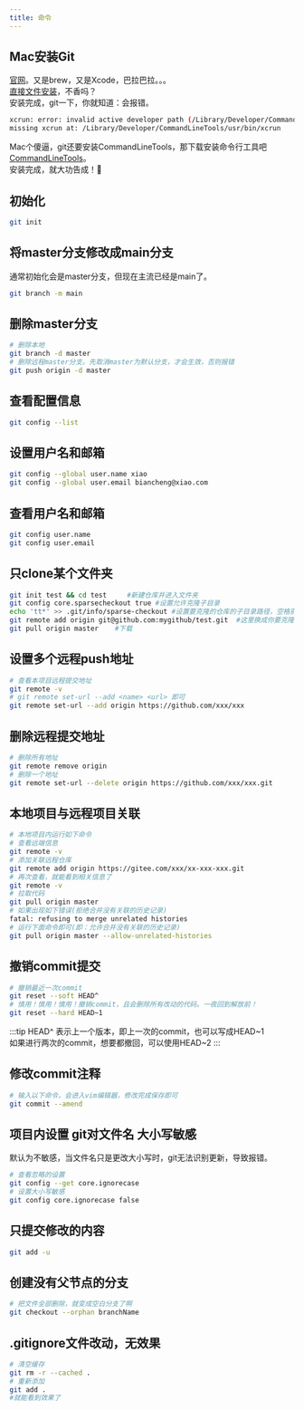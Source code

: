 ```yaml
---
title: 命令
---
```

## Mac安装Git
[官网](https://git-scm.com/downloads)。又是brew，又是Xcode，巴拉巴拉。。。   
[直接文件安装](https://sourceforge.net/projects/git-osx-installer/)，不香吗？   
安装完成，git一下，你就知道：会报错。
```bash
xcrun: error: invalid active developer path (/Library/Developer/CommandLineTools),
missing xcrun at: /Library/Developer/CommandLineTools/usr/bin/xcrun
```  
Mac个傻逼，git还要安装CommandLineTools，那下载安装命令行工具吧[CommandLineTools](https://developer.apple.com/download/all/)。   
安装完成，就大功告成！:dart:

## 初始化
```bash
git init
```
## 将master分支修改成main分支
通常初始化会是master分支，但现在主流已经是main了。
```bash
git branch -m main
```
## 删除master分支
```bash
# 删除本地
git branch -d master
# 删除远程master分支。先取消master为默认分支，才会生效，否则报错
git push origin -d master
```
## 查看配置信息
```bash
git config --list
```
## 设置用户名和邮箱
```bash
git config --global user.name xiao
git config --global user.email biancheng@xiao.com
```
## 查看用户名和邮箱
```bash
git config user.name
git config user.email
```

## 只clone某个文件夹
```bash
git init test && cd test     #新建仓库并进入文件夹
git config core.sparsecheckout true #设置允许克隆子目录
echo 'tt*' >> .git/info/sparse-checkout #设置要克隆的仓库的子目录路径，空格别漏
git remote add origin git@github.com:mygithub/test.git  #这里换成你要克隆的项目和库
git pull origin master    #下载
```

## 设置多个远程push地址
```bash
# 查看本项目远程提交地址
git remote -v
# git remote set-url --add <name> <url> 即可
git remote set-url --add origin https://github.com/xxx/xxx
```
## 删除远程提交地址
```bash
# 删除所有地址
git remote remove origin
# 删除一个地址
git remote set-url --delete origin https://github.com/xxx/xxx.git
```

## 本地项目与远程项目关联
```bash
# 本地项目内运行如下命令
# 查看远端信息
git remote -v
# 添加关联远程仓库
git remote add origin https://gitee.com/xxx/xx-xxx-xxx.git
# 再次查看，就能看到相关信息了
git remote -v
# 拉取代码
git pull origin master
# 如果出现如下错误(拒绝合并没有关联的历史记录)
fatal: refusing to merge unrelated histories
# 运行下面命令即可(即：允许合并没有关联的历史记录)
git pull origin master --allow-unrelated-histories
```

## 撤销commit提交
```bash
# 撤销最近一次commit
git reset --soft HEAD^
# 慎用！慎用！慎用！撤销commit，且会删除所有改动的代码。一夜回到解放前！
git reset --hard HEAD~1
```
:::tip
HEAD^ 表示上一个版本，即上一次的commit，也可以写成HEAD~1    
如果进行两次的commit，想要都撤回，可以使用HEAD~2
:::

## 修改commit注释
```bash
# 输入以下命令，会进入vim编辑器，修改完成保存即可
git commit --amend
```

## 项目内设置 git对文件名 大小写敏感
默认为不敏感，当文件名只是更改大小写时，git无法识别更新，导致报错。
```bash
# 查看忽略的设置
git config --get core.ignorecase
# 设置大小写敏感
git config core.ignorecase false
```
## 只提交修改的内容
```bash
git add -u
```
## 创建没有父节点的分支
```bash
# 把文件全部删除，就变成空白分支了啊
git checkout --orphan branchName
```
## .gitignore文件改动，无效果
```bash
# 清空缓存
git rm -r --cached .
# 重新添加
git add .
#就能看到效果了
```
